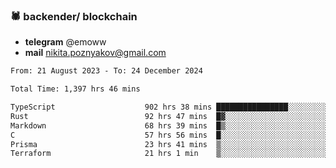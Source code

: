 ### 🕷 backender/ blockchain
- **telegram** @emoww
- **mail** nikita.poznyakov@gmail.com

<!--START_SECTION:waka-->

```txt
From: 21 August 2023 - To: 24 December 2024

Total Time: 1,397 hrs 46 mins

TypeScript                    902 hrs 38 mins ████████████████░░░░░░░░░   64.34 %
Rust                          92 hrs 47 mins  █▓░░░░░░░░░░░░░░░░░░░░░░░   06.61 %
Markdown                      68 hrs 39 mins  █▒░░░░░░░░░░░░░░░░░░░░░░░   04.89 %
C                             57 hrs 56 mins  █░░░░░░░░░░░░░░░░░░░░░░░░   04.13 %
Prisma                        23 hrs 41 mins  ▒░░░░░░░░░░░░░░░░░░░░░░░░   01.69 %
Terraform                     21 hrs 1 min    ▒░░░░░░░░░░░░░░░░░░░░░░░░   01.50 %
```

<!--END_SECTION:waka-->




